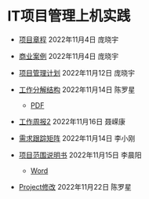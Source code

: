 # IT项目管理上机实践
- [项目章程](项目章程.md) 2022年11月4日 庞晓宇
- [商业案例](商业案例.md) 2022年11月4日 庞晓宇

- [项目管理计划](项目管理计划.md) 2022年11月12日 庞晓宇
- [工作分解结构](工作分解结构.mpp) 2022年11月14日 陈罗星
  - [PDF](工作分解结构.pdf)
- [工作周报2](工作周报2.docx) 2022年11月16日 聂嵘康
- [需求跟踪矩阵](需求跟踪矩阵.md) 2022年11月14日 李小刚
- [项目范围说明书](项目范围说明书.md) 2022年11月15日 李晨阳
  - [Word](项目范围说明书.doc)
- [Project修改](安宠居.mpp) 2022年11月22日 陈罗星
